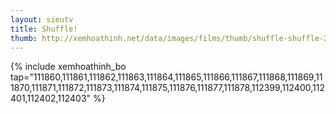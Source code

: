 ```yaml
---
layout: sieutv
title: Shuffle!
thumb: http://xemhoathinh.net/data/images/films/thumb/shuffle-shuffle-2012.jpg
---
```

{% include xemhoathinh_bo tap="111860,111861,111862,111863,111864,111865,111866,111867,111868,111869,111870,111871,111872,111873,111874,111875,111876,111877,111878,112399,112400,112401,112402,112403" %} 
